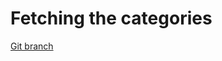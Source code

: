 # Fetching the categories 


[Git branch](https://github.com/codiku/typescript-react-quiz/tree/006-fetchingCategories)
